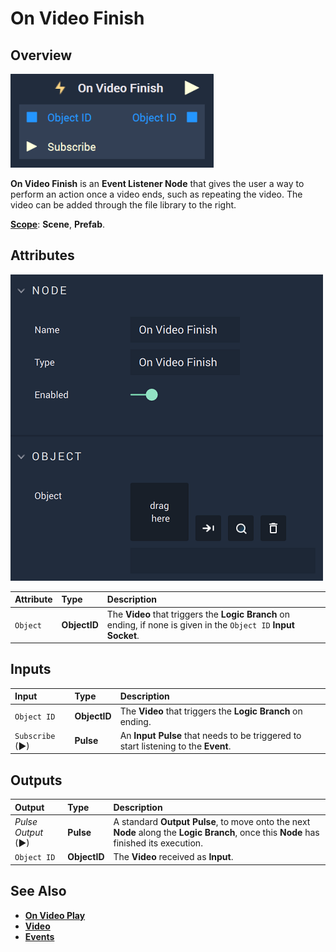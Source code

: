 # On Video Finish

## Overview

![The On Video Finish Node.](../../../.gitbook/assets/onvideofinishupdatedimage.png)

**On Video Finish** is an **Event Listener Node** that gives the user a way to perform an action once a video ends, such as repeating the video. The video can be added through the file library to the right.

[**Scope**](../../overview.md#scopes): **Scene**, **Prefab**.

## Attributes

![The On Video Finish Node Attributes.](../../../.gitbook/assets/onvideofinishattributes.png)

| Attribute | Type | Description |
| :--- | :--- | :--- |
| `Object` | **ObjectID** | The **Video** that triggers the **Logic Branch** on ending, if none is given in the `Object ID` **Input Socket**.|

## Inputs

| Input | Type | Description|
|:---|:---|:---|
|`Object ID`| **ObjectID**| The **Video** that triggers the **Logic Branch** on ending.|
| `Subscribe` (►)|**Pulse** | An **Input Pulse** that needs to be triggered to start listening to the **Event**. |

## Outputs

| Output | Type | Description |
| :--- | :--- | :--- |
| _Pulse Output_ \(►\) | **Pulse** | A standard **Output Pulse**, to move onto the next **Node** along the **Logic Branch**, once this **Node** has finished its execution. |
|`Object ID`| **ObjectID** | The **Video** received as **Input**. |

## See Also

* [**On Video Play**](onvideoplay.md)
* [**Video**](./)
* [**Events**](../)

